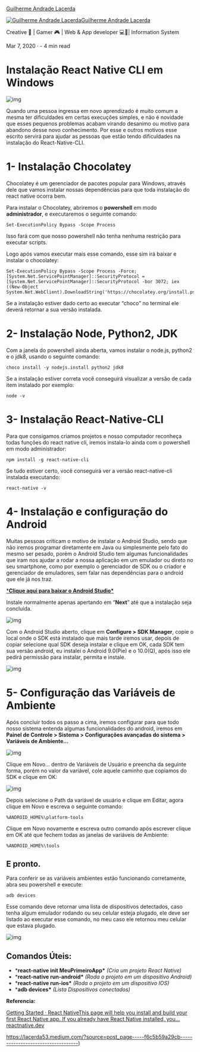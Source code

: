 [Guilherme Andrade Lacerda](https://lacerda53.medium.com/?source=post_page-----f6c5b59a29cb-----------------------------------)



[![Guilherme Andrade Lacerda](https://miro.medium.com/fit/c/32/32/1*8n_LpsF1xijpS00dH2vaYw.png)](https://lacerda53.medium.com/?source=post_page-----f6c5b59a29cb-----------------------------------)[Guilherme Andrade Lacerda](https://lacerda53.medium.com/?source=post_page-----f6c5b59a29cb-----------------------------------)

Creative 🚀 | Gamer 🎮 | Web & App developer 💻📱| Information System

Mar 7, 2020 · -  4 min read

# Instalação React Native CLI em Windows

![img](https://miro.medium.com/max/1400/1*UamXGsZP3z6qclBBYi70Xg.png)

Quando uma pessoa ingressa em novo aprendizado é muito comum a mesma ter dificuldades em certas execuções simples, e não é novidade que esses pequenos problemas acabam virando desanimo ou motivo para abandono desse novo conhecimento. Por esse e outros motivos esse escrito servirá para ajudar as pessoas que estão tendo dificuldades na instalação do React-Native-CLI.

# **1- Instalação Chocolatey**

Chocolatey é um gerenciador de pacotes popular para Windows, através dele que vamos instalar nossas dependências para que toda instalação do react native ocorra bem.

Para instalar o Chocolatey, abriremos o **powershell** em modo **administrador**, e executaremos o seguinte comando:

```
Set-ExecutionPolicy Bypass -Scope Process
```

Isso fará com que nosso powershell não tenha nenhuma restrição para executar scripts.

Logo após vamos executar mais esse comando, esse sim irá baixar e instalar o chocolatey:

```
Set-ExecutionPolicy Bypass -Scope Process -Force; [System.Net.ServicePointManager]::SecurityProtocol = [System.Net.ServicePointManager]::SecurityProtocol -bor 3072; iex ((New-Object System.Net.WebClient).DownloadString('https://chocolatey.org/install.ps1'))
```

Se a instalação estiver dado certo ao executar “choco” no terminal ele deverá retornar a sua versão instalada.

# **2- Instalação Node, Python2, JDK**

Com a janela do powershell ainda aberta, vamos instalar o node.js, python2 e o jdk8, usando o seguinte comando:

```
choco install -y nodejs.install python2 jdk8
```

Se a instalação estiver correta você conseguirá visualizar a versão de cada item instalado por exemplo:

```
node -v
```

# 3- Instalação React-Native-CLI

Para que consigamos criamos projetos e nosso computador reconheça todas funções do react native cli, iremos instala-lo ainda com o powershell em modo administrador:

```
npm install -g react-native-cli
```

Se tudo estiver certo, você conseguirá ver a versão react-native-cli instalada executando:

```
react-native -v
```

# 4- Instalação e configuração do Android

Muitas pessoas criticam o motivo de instalar o Android Studio, sendo que não iremos programar diretamente em Java ou simplesmente pelo fato do mesmo ser pesado, porém o Android Studio tem algumas funcionalidades que iram nos ajudar a rodar a nossa aplicação em um emulador ou direto no seu smartphone, como por exemplo o gerenciador de SDK ou o criador e gerenciador de emuladores, sem falar nas dependências para o android que ele já nos traz.

[***Clique aqui para baixar o Android Studio\***](https://developer.android.com/studio/index.html)

Instale normalmente apenas apertando em “**Next**” até que a instalação seja concluída.

![img](https://miro.medium.com/max/1312/1*XemNLf9kvrNLY3rePIxAOA.png)

Com o Android Studio aberto, clique em **Configure > SDK Manager**, copie o local onde o SDK está instalado que mais tarde iremos usar, depois de copiar selecione qual SDK deseja instalar e clique em OK, cada SDK tem sua versão android, eu instalei o Android 9.0(Pie) e o 10.0(Q), após isso ele pedirá permissão para instalar, permita e instale.

![img](https://miro.medium.com/max/1400/1*8jnrvvKU4SSnvWq6lnUmpw.png)

# 5- Configuração das Variáveis de Ambiente

Após concluir todos os passo a cima, iremos configurar para que todo nosso sistema entenda algumas funcionalidades do android, iremos em **Painel de Controle > Sistema > Configurações avançadas do sistema > Variáveis de Ambiente…**

![img](https://miro.medium.com/max/1238/1*q91OClMBN-NHWnqu88GU9Q.png)

Clique em Novo… dentro de Variáveis de Usuário e preencha da seguinte forma, porém no valor da variável, cole aquele caminho que copiamos do SDK e clique em OK:

![img](https://miro.medium.com/max/1308/1*gGetXFBg6XDHxQUR9idCLw.png)

Depois selecione o Path da variável de usuário e clique em Editar, agora clique em Novo e escreva o seguinte comando:

```
%ANDROID_HOME%\platform-tools
```

Clique em Novo novamente e escreva outro comando após escrever clique em OK até que fechem todas as janelas de variáveis de Ambiente:

```
%ANDROID_HOME%\tools
```

## E pronto.

Para conferir se as variáveis ambientes estão funcionando corretamente, abra seu powershell e execute:

```
adb devices
```

Esse comando deve retornar uma lista de dispositivos detectados, caso tenha algum emulador rodando ou seu celular esteja plugado, ele deve ser listado ao executar esse comando, no meu caso ele retornou meu celular que estava plugado.

![img](https://miro.medium.com/max/898/1*SEmsB4pZ6Ti1fs4TXf_aTw.png)

## Comandos Úteis:

- ***react-native init MeuPrimeiroApp\*** *(Cria um projeto React Native)*
- ***react-native run-android\*** *(Roda o projeto em um dispositivo Android)*
- ***react-native run-ios\*** *(Roda o projeto em um dispositivo IOS)*
- ***adb devices\*** *(Lista Dispositivos conectados)*

**Referencia:**

[Getting Started · React NativeThis page will help you install and build your first React Native app. If you already have React Native installed, you…reactnative.dev](https://reactnative.dev/docs/getting-started)

https://lacerda53.medium.com/?source=post_page-----f6c5b59a29cb-----------------------------------)

